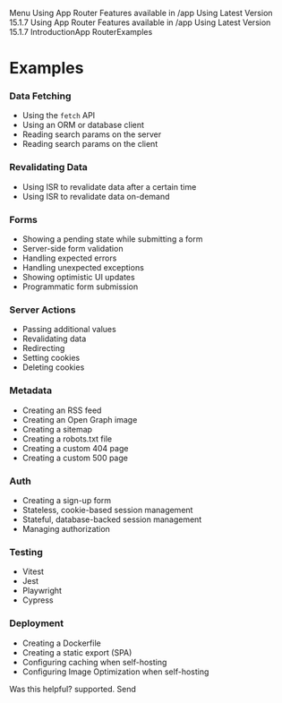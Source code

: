 Menu
Using App Router
Features available in /app
Using Latest Version
15.1.7
Using App Router
Features available in /app
Using Latest Version
15.1.7
IntroductionApp RouterExamples
# Examples
### Data Fetching
  * Using the `fetch` API
  * Using an ORM or database client
  * Reading search params on the server
  * Reading search params on the client


### Revalidating Data
  * Using ISR to revalidate data after a certain time
  * Using ISR to revalidate data on-demand


### Forms
  * Showing a pending state while submitting a form
  * Server-side form validation
  * Handling expected errors
  * Handling unexpected exceptions
  * Showing optimistic UI updates
  * Programmatic form submission


### Server Actions
  * Passing additional values
  * Revalidating data
  * Redirecting
  * Setting cookies
  * Deleting cookies


### Metadata
  * Creating an RSS feed
  * Creating an Open Graph image
  * Creating a sitemap
  * Creating a robots.txt file
  * Creating a custom 404 page
  * Creating a custom 500 page


### Auth
  * Creating a sign-up form
  * Stateless, cookie-based session management
  * Stateful, database-backed session management
  * Managing authorization


### Testing
  * Vitest
  * Jest
  * Playwright
  * Cypress


### Deployment
  * Creating a Dockerfile
  * Creating a static export (SPA)
  * Configuring caching when self-hosting
  * Configuring Image Optimization when self-hosting


Was this helpful?
supported.
Send

